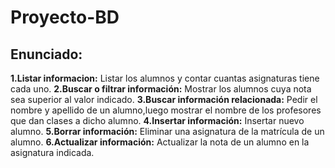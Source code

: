 # Proyecto-BD
## Enunciado:
**1.Listar informacion:** Listar los alumnos y contar cuantas asignaturas tiene cada uno.
**2.Buscar o filtrar información:** Mostrar los alumnos cuya nota sea superior al valor indicado.
**3.Buscar información relacionada:** Pedir el nombre y apellido de un alumno,luego mostrar el nombre de los profesores que dan clases a dicho alumno.
**4.Insertar información:** Insertar nuevo alumno.
**5.Borrar información:** Eliminar una asignatura de la matrícula de un alumno.
**6.Actualizar información:** Actualizar la nota de un alumno en la asignatura indicada.

